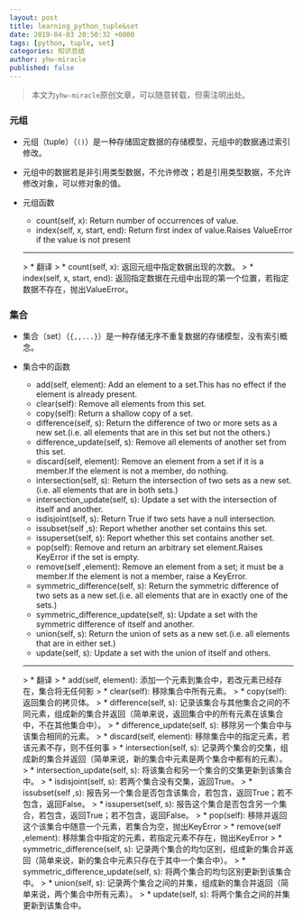 ```yaml
---
layout: post
title: learning_python_tuple&set
date: 2019-04-03 20:50:32 +0800
tags: [python, tuple, set]
categories: 知识总结
author: yhw-miracle
published: false
---
```


> 本文为`yhw-miracle`原创文章，可以随意转载，但需注明出处。

### 元组
* 元组（tuple）（`()`）是一种存储固定数据的存储模型，元组中的数据通过索引修改。

* 元组中的数据若是非引用类型数据，不允许修改；若是引用类型数据，不允许修改对象，可以修对象的值。

* 元组函数
    * count(self, x): Return number of occurrences of value.
    * index(self, x, start, end): Return first index of value.Raises ValueError if the value is not present
    <hr />
    > * 翻译
    > * count(self, x): 返回元组中指定数据出现的次数。
    > * index(self, x, start, end): 返回指定数据在元组中出现的第一个位置，若指定数据不存在，抛出ValueError。

### 集合
* 集合（set）（`{,,...}`）是一种存储无序不重复数据的存储模型，没有索引概念。

* 集合中的函数
    * add(self, element): Add an element to a set.This has no effect if the element is already present.
    * clear(self): Remove all elements from this set.
    * copy(self): Return a shallow copy of a set.
    * difference(self, s): Return the difference of two or more sets as a new set.(i.e. all elements that are in this set but not the others.)
    * difference_update(self,  s): Remove all elements of another set from this set.
    * discard(self, element): Remove an element from a set if it is a member.If the element is not a member, do nothing.
    * intersection(self, s): Return the intersection of two sets as a new set.(i.e. all elements that are in both sets.)
    * intersection_update(self,  s): Update a set with the intersection of itself and another.
    * isdisjoint(self, s): Return True if two sets have a null intersection.
    * issubset(self ,s): Report whether another set contains this set.
    * issuperset(self, s): Report whether this set contains another set.
    * pop(self): Remove and return an arbitrary set element.Raises KeyError if the set is empty.
    * remove(self ,element): Remove an element from a set; it must be a member.If the element is not a member, raise a KeyError.
    * symmetric_difference(self,  s): Return the symmetric difference of two sets as a new set.(i.e. all elements that are in exactly one of the sets.)
    * symmetric_difference_update(self,  s): Update a set with the symmetric difference of itself and another.
    * union(self, s): Return the union of sets as a new set.(i.e. all elements that are in either set.)
    * update(self,  s): Update a set with the union of itself and others.
    <hr />
    > * 翻译
    > * add(self, element): 添加一个元素到集合中，若改元素已经存在，集合将无任何影
    > * clear(self): 移除集合中所有元素。
    > * copy(self): 返回集合的拷贝体。
    > * difference(self, s): 记录该集合与其他集合之间的不同元素，组成新的集合并返回（简单来说，返回集合中的所有元素在该集合中，不在其他集合中）。
    > * difference_update(self,  s): 移除另一个集合中与该集合相同的元素。
    > * discard(self, element): 移除集合中的指定元素，若该元素不存，则不任何事
    > * intersection(self, s): 记录两个集合的交集，组成新的集合并返回（简单来说，新的集合中元素是两个集合中都有的元素）。
    > * intersection_update(self,  s): 将该集合和另一个集合的交集更新到该集合中。
    > * isdisjoint(self, s): 若两个集合没有交集，返回True。
    > * issubset(self ,s): 报告另一个集合是否包含该集合，若包含，返回True；若不包含，返回False。
    > * issuperset(self, s): 报告这个集合是否包含另一个集合，若包含，返回True；若不包含，返回False。
    > * pop(self): 移除并返回这个该集合中随意一个元素，若集合为空，抛出KeyError
    > * remove(self ,element): 移除集合中指定的元素，若指定元素不存在，抛出KeyError
    > * symmetric_difference(self,  s): 记录两个集合的均匀区别，组成新的集合并返回（简单来说，新的集合中元素只存在于其中一个集合中）。
    > * symmetric_difference_update(self,  s): 将两个集合的均匀区别更新到该集合中。
    > * union(self, s): 记录两个集合之间的并集，组成新的集合并返回（简单来说，两个集合中所有元素）。
    > * update(self,  s): 将两个集合之间的并集更新到该集合中。
